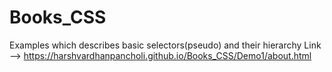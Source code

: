 # Books_CSS
Examples which describes basic selectors(pseudo) and their hierarchy 
Link --> https://harshvardhanpancholi.github.io/Books_CSS/Demo1/about.html
